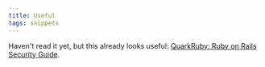 ```yaml
---
title: Useful
tags: snippets
---
```


Haven't read it yet, but this already looks useful: [QuarkRuby: Ruby on Rails Security Guide](http://www.quarkruby.com/2007/9/20/ruby-on-rails-security-guide 'QuarkRuby: Ruby on Rails Security Guide').
